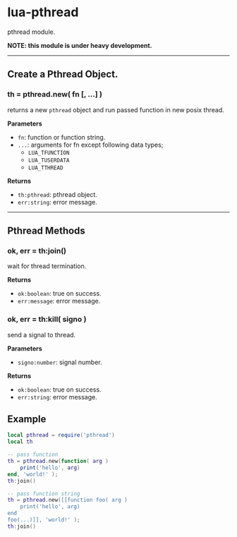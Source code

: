# lua-pthread

pthread module.

**NOTE: this module is under heavy development.**


---


## Create a Pthread Object.

### th = pthread.new( fn [, ...] )

returns a new `pthread` object and run passed function in new posix thread.

**Parameters**

- `fn`: function or function string.
- `...`: arguments for fn except following data types;
    - `LUA_TFUNCTION`
    - `LUA_TUSERDATA`
    - `LUA_TTHREAD`

**Returns**

- `th:pthread`: pthread object.
- `err:string`: error message.


---


## Pthread Methods


### ok, err = th:join()

wait for thread termination.

**Returns**

- `ok:boolean`: true on success.
- `err:message`: error message.



### ok, err = th:kill( signo )

send a signal to thread.

**Parameters**

- `signo:number`: signal number.

**Returns**

- `ok:boolean`: true on success.
- `err:string`: error message.



## Example

```lua
local pthread = require('pthread')
local th

-- pass function
th = pthread.new(function( arg )
    print('hello', arg)
end, 'world!' );
th:join()

-- pass function string
th = pthread.new([[function foo( arg )
    print('hello', arg)
end
foo(...)]], 'world!' );
th:join()
```
